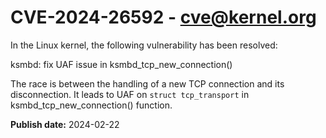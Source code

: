 # CVE-2024-26592 - cve@kernel.org

In the Linux kernel, the following vulnerability has been resolved:

ksmbd: fix UAF issue in ksmbd_tcp_new_connection()

The race is between the handling of a new TCP connection and
its disconnection. It leads to UAF on `struct tcp_transport` in
ksmbd_tcp_new_connection() function.

**Publish date:** 2024-02-22
